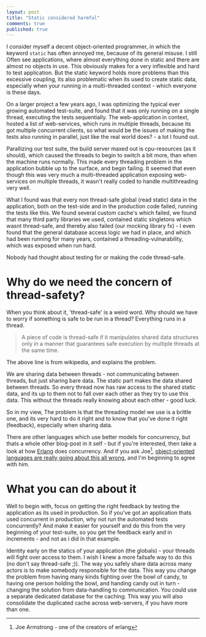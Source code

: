 ```yaml
---
layout: post
title: "Static considered harmful"
comments: true
published: true
---
```

I consider myself a decent object-oriented programmer, in which the keyword ```static``` has often annoyed me, because of its general misuse. 
I still Often see applications, where almost everything done in static and there are almost no objects in use. This obviously makes for a very inflexible and hard to test application.
But the static keyword holds more problems than this excessive coupling, its also problematic when its used to create static data, especially when your running in a multi-threaded context - which everyone is these days.

On a larger project a few years ago, I was optimizing the typical ever growing automated test-suite, and found that it was only running on a single thread, executing the tests sequentially. The web-application in context, hosted a list of web-services, which runs in multiple threads, because its got multiple concurrent clients, so what would be the issues of making the tests also running in parallel, just like the real world does? - a lot I found out.

Parallizing our test suite, the build server maxed out is cpu-resources (as it should), which caused the threads to begin to switch a bit more, than when the machine runs normally. This made every threading problem in the application bubble up to the surface, and begin failing. It seemed that even though this was very much a multi-threaded application exposing web-services on multiple threads, it wasn't really coded to handle multithreading very well.

What I found was that every non thread-safe global (read static) data in the application, both on the test-side and in the production code failed, running the tests like this. We found several custom cache's which failed, we found that many third party libraries we used, contained static singletons which wasnt thread-safe, and thereby also failed (our mocking library fx) - I even found that the general database access logic we had in place, and which had been running for many years, contained a threading-vulnarability, which was exposed when run hard.

Nobody had thought about testing for or making the code thread-safe.

# Why do we need the concern of thread-safety?

When you think about it, 'thread-safe' is a weird word. Why should we have to worry if something is safe to be run in a thread? Everything runs in a thread.

> A piece of code is thread-safe if it manipulates shared data structures only in a manner that guarantees safe execution by multiple threads at the same time.

The above line is from wikipedia, and explains the problem.

We are sharing data between threads - not communicating between threads, but just sharing bare data. The static part makes the data shared between threads. So every thread now has raw access to the shared static data, and its up to them not to fall over each other as they try to use this data. This without the threads really knowing about each other - good luck. 

So in my view, The problem is that the threading model we use is a brittle one, and its very hard to do it right and to know that you've done it right (feedback), especially when sharing data.

There are other languages which use better models for concurrency, but thats a whole other blog-post in it self - but if you're interested, then take a look at how [Erlang](http://www.erlang.org) does concurrency. And if you ask Joe[^1], [object-oriented languages are really going about this all wrong](http://harmful.cat-v.org/software/OO_programming/why_oo_sucks), and I'm beginning to agree with him.

# What you can do about it

Well to begin with, focus on getting the right feedback by testing the application as its used in production. So if you've got an application thats used concurrent in production, why not run the automated tests concurrently? And make it easier for yourself and do this from the very beginning of your test-suite, so you get the feedback early and in increments - and not as i did in that example.

Identity early on the statics of your application (the globals) - your threads will fight over access to them. I wish I knew a more failsafe way to do this (no don't say thread-safe ;)). The way you safely share data across many actors is to make somebody responsible for the data. This way you change the problem from having many kinds fighting over the bowl of candy, to having one person holding the bowl, and handing candy out in turn - changing the solution from data-handling to communication. 
You could use a separate dedicated database for the caching. This way you will also consolidate the duplicated cache across web-servers, if you have more than one.

[^1]: Joe Armstrong - one of the creators of erlang

